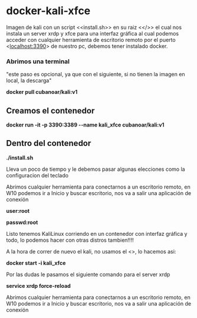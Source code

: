 # docker-kali-xfce
Imagen de kali con un script <<install.sh>> en su raiz <</>> el cual nos instala un server xrdp y xfce para una interfaz gráfica
al cual podemos acceder con cualquier herramienta de escritorio remoto por el puerto <<localhost:3390>> de nuestro pc, debemos tener instalado docker.

### Abrimos una terminal

"este paso es opcional, ya que con el siguiente, si no tienen la imagen en local, la descarga"

**docker pull cubanoar/kali:v1** 

## Creamos el contenedor

**docker run -it -p 3390:3389 --name kali_xfce cubanoar/kali:v1**

## Dentro del contenedor

**./install.sh**

Lleva un poco de tiempo y le debemos pasar algunas elecciones como la configuracion del teclado 

Abrimos cualquier herramienta para conectarnos a un escritorio remoto, en W10 podemos ir a Inicio y buscar escritorio, nos va a salir una aplicación de conexión

**user:root**

**passwd:root**


Listo tenemos KaliLinux corriendo en un contenedor con interfaz gráfica y todo, lo podemos hacer con otras distros tambien!!!!

A la hora de correr de nuevo el kali, no usamos el <<run anterior>>, lo hacemos asi:

**docker start -i kali_xfce**

Por las dudas le pasamos el siguiente comando para el server xrdp
 
 **service xrdp force-reload**
 
Abrimos cualquier herramienta para conectarnos a un escritorio remoto, en W10 podemos ir a Inicio y buscar escritorio, nos va a salir una aplicación de conexión
